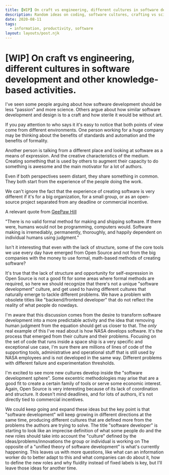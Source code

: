 ```yaml
---
title: [WIP] On craft vs engineering, different cultures in software development and other knowledge-based activities.
description: Random ideas on coding, software cultures, crafting vs science.
date: 2020-08-11
tags:
  - information, productivity, software
layout: layouts/post.njk
---
```



# [WIP] On craft vs engineering, different cultures in software development and other knowledge-based activities.

I've seen some people arguing about how software development should be
less "passion" and more science. Others argue about how similar
software development and design is to a craft and how sterile it would
be without art.

If you pay attention to who says it it's easy to notice that both points of view
come from different environments. One person working for a huge company may
be thinking about the benefits of standards and automation and the benefits of formality.

Another person is talking from a different place and looking at software as a means of expression. And the creative characteristics of the medium. Creating something
that is used by others to augment their capacity to do something is awesome and the main motivator for a lot of authors.

Even if both perspectives seem distant, they share something in common. 
They both start from the experience of the people doing the work.

We can't ignore the fact that the experience of creating software is very different
if it's for a big organization, for a small group, or as an open-source project
separated from any deadline or commercial incentive.

A relevant quote from [GeePaw Hill](https://www.geepawhill.org/2020/08/07/pedagogy-in-the-trade-changing-emphasis/)

"There is no valid formal method for making and shipping software. If there were, humans would not be programming, computers would. Software making is irremediably, permanently, thoroughly, and happily dependent on individual humans using judgment."


Isn't it interesting that even with the lack of structure, some of the core tools we use every day
have emerged from Open Source and not from the big companies with the money to use formal, math-based methods of creating software?

It's true that the lack of structure and opportunity for self-expression in Open Source is not a good fit for some areas where formal methods are required, so here we should recognize that there's not a unique "software development" culture, and get used to having different cultures that naturally emerge to tackle different problems. We have a problem with obsolete titles like "backend/frontend developer" that do not reflect the reality of what people do nowdays.

I'm aware that this discussion comes from the desire to transform software development into a more predictable activity and the idea that removing human judgment from the equation should get us closer to that. The *only* real example of this I've read about is how NASA develops software.  It's the process that emerged from their culture and their problems. Focusing on the set of code that runs inside a space ship is a very specific and exceptional use case, I'm sure there are millions of lines of code of the supporting tools, administrative and operational stuff that is still used by NASA employees and is not developed in the same way. Different problems with different failure and experimentation thresholds.

I'm excited to see more new cultures develop inside the "software development sphere". Some excentric methodologies may arise that are a good fit to create a certain family of tools or serve some economic interest. 
Again, Open Source is very interesting because of its lack of coordination and structure. It doesn't mind deadlines, and for lots of authors, it's not directly tied to commercial incentives.

We could keep going and expand these ideas but the key point is that "software development" will keep growing in different directions at the same time, producing different cultures that are defined more from the problems the authors are trying to solve. The title "software developer" is starting to look like an imprecise definition of what some people do and the new roles should take into account the "culture" defined by the ideas/problems/innovations the group or individual is working on  The opposite of a "unified theory of software development" is what's currently happening. This leaves us with more questions, like what can an information worker do to better adapt to this and what companies can do about it, how to define the new roles and why fluidity instead of fixed labels is key, but I'll leave those ideas for another time.




